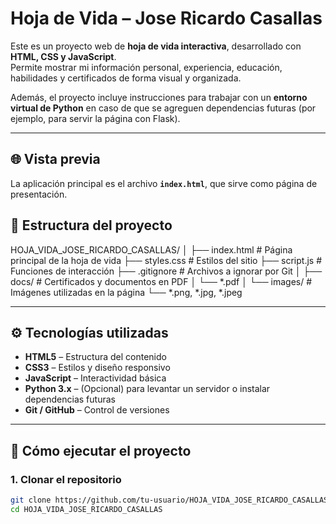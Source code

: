 # Hoja de Vida – Jose Ricardo Casallas

Este es un proyecto web de **hoja de vida interactiva**, desarrollado con **HTML, CSS y JavaScript**.  
Permite mostrar mi información personal, experiencia, educación, habilidades y certificados de forma visual y organizada.

Además, el proyecto incluye instrucciones para trabajar con un **entorno virtual de Python** en caso de que se agreguen dependencias futuras (por ejemplo, para servir la página con Flask).

---

## 🌐 Vista previa

La aplicación principal es el archivo **`index.html`**, que sirve como página de presentación.

## 📁 Estructura del proyecto

HOJA_VIDA_JOSE_RICARDO_CASALLAS/
│
├── index.html # Página principal de la hoja de vida
├── styles.css # Estilos del sitio
├── script.js # Funciones de interacción
├── .gitignore # Archivos a ignorar por Git
│
├── docs/ # Certificados y documentos en PDF
│ └── *.pdf
│
└── images/ # Imágenes utilizadas en la página
└── *.png, *.jpg, *.jpeg


---

## ⚙️ Tecnologías utilizadas

- **HTML5** – Estructura del contenido
- **CSS3** – Estilos y diseño responsivo
- **JavaScript** – Interactividad básica
- **Python 3.x** – (Opcional) para levantar un servidor o instalar dependencias futuras
- **Git / GitHub** – Control de versiones

---

## 🚀 Cómo ejecutar el proyecto

### 1. Clonar el repositorio
```bash
git clone https://github.com/tu-usuario/HOJA_VIDA_JOSE_RICARDO_CASALLAS.git
cd HOJA_VIDA_JOSE_RICARDO_CASALLAS
